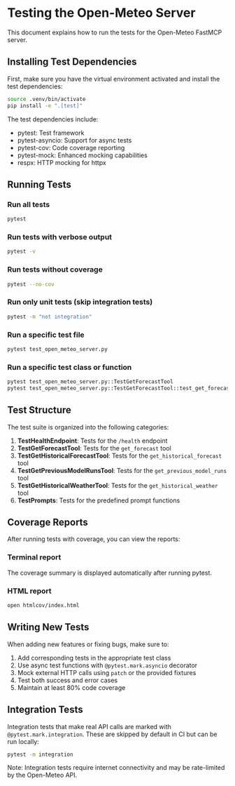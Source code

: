 # Testing the Open-Meteo Server

This document explains how to run the tests for the Open-Meteo FastMCP server.

## Installing Test Dependencies

First, make sure you have the virtual environment activated and install the test dependencies:

```bash
source .venv/bin/activate
pip install -e ".[test]"
```

The test dependencies include:
- pytest: Test framework
- pytest-asyncio: Support for async tests
- pytest-cov: Code coverage reporting
- pytest-mock: Enhanced mocking capabilities
- respx: HTTP mocking for httpx

## Running Tests

### Run all tests
```bash
pytest
```

### Run tests with verbose output
```bash
pytest -v
```

### Run tests without coverage
```bash
pytest --no-cov
```

### Run only unit tests (skip integration tests)
```bash
pytest -m "not integration"
```

### Run a specific test file
```bash
pytest test_open_meteo_server.py
```

### Run a specific test class or function
```bash
pytest test_open_meteo_server.py::TestGetForecastTool
pytest test_open_meteo_server.py::TestGetForecastTool::test_get_forecast_basic
```

## Test Structure

The test suite is organized into the following categories:

1. **TestHealthEndpoint**: Tests for the `/health` endpoint
2. **TestGetForecastTool**: Tests for the `get_forecast` tool
3. **TestGetHistoricalForecastTool**: Tests for the `get_historical_forecast` tool
4. **TestGetPreviousModelRunsTool**: Tests for the `get_previous_model_runs` tool
5. **TestGetHistoricalWeatherTool**: Tests for the `get_historical_weather` tool
6. **TestPrompts**: Tests for the predefined prompt functions

## Coverage Reports

After running tests with coverage, you can view the reports:

### Terminal report
The coverage summary is displayed automatically after running pytest.

### HTML report
```bash
open htmlcov/index.html
```

## Writing New Tests

When adding new features or fixing bugs, make sure to:

1. Add corresponding tests in the appropriate test class
2. Use async test functions with `@pytest.mark.asyncio` decorator
3. Mock external HTTP calls using `patch` or the provided fixtures
4. Test both success and error cases
5. Maintain at least 80% code coverage

## Integration Tests

Integration tests that make real API calls are marked with `@pytest.mark.integration`. These are skipped by default in CI but can be run locally:

```bash
pytest -m integration
```

Note: Integration tests require internet connectivity and may be rate-limited by the Open-Meteo API.